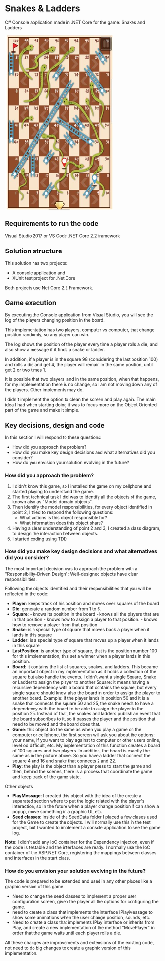 # Snakes & Ladders
C# Console application made in .NET Core for the game: Snakes and Ladders

![](SnakesAndLadder.jpg)

## Requirements to run the code
Visual Studio 2017 or VS Code
.NET Core 2.2 framework

## Solution structure

This solution has two projects:
- A console application and
- XUnit test project for .Net Core

Both projects use Net Core 2.2 Framework.

## Game execution

By executing the Console application from Visual Studio, you will see the log of the players changing position in the board.

This implementation has two players, computer vs computer, that change position randomly, so any player can win.

The log shows the position of the player every time a player rolls a die, and also show a message if it finds a snake or ladder.

In addition, if a player is in the square 98 (considering the last position 100) and rolls a die and get 4, the player will remain in the same position, until get 2 or two times 1.

It is possible that two players land in the same position, when that happens, for my implementation there is no change, so I am not moving down any of the players. Other implements may do.

I didn't implement the option to clean the screen and play again. The main idea I had when starting doing it was to focus more on the Object Oriented part of the game and make it simple.

## Key decisions, design and code

In this section I will respond to these questions:
- How did you approach the problem?
- How did you make key design decisions and what alternatives did you consider?
- How do you envision your solution evolving in the future?

### How did you approach the problem?
1) I didn't know this game, so I installed the game on my cellphone and started playing to understand the game.
2) The first technical task I did was to identify all the objects of the game, known also as "Model domain objects".
3) Then identify the model responsibilities, for every object identified in point 2, I tried to respond the following questions:
   - What actions is this object responsible for? 
   - What information does this object share?  
4) Having a clear understanding of point 2 and 3, I created a class diagram, to design the interaction between objects.
5) I started coding using TDD 

### How did you make key design decisions and what alternatives did you consider?

The most important decision was to approach the problem with a "Responsibility-Driven Design":  Well-designed objects have clear responsibilities.

Following the objects identified and their responsibilities that you will be reflected in the code:
     
- __Player__: keeps track of his position and moves over squares of the board  
- __Die__: generate a random number from 1 to 6.
- __Square__: - knows its position in the board
                - knows all the players that are in that position 
                - knows how to assign a player to that position.
                - knows how to remove a player from that position
- __Snake__: is a special type of square that moves back a player when it lands in this square
- __Ladder__: is a special type of square that moves up a player when it lands in this square 
- __LastPosition__: is another type of square, that is the position number 100 for this implementation, this set a winner when a player lands in this position.
- __Board__: it contains the list of squares, snakes, and ladders. This became an important object in my implementation as it holds a collection of the square but also handle the events. I didn't want a single Square, Snake or Ladder to assign the player to another Square: it means having a recursive dependency with a board that contains the square, but every single square should know also the board in order to assign the player to another board. Example: if the player lands in position 50 and it is a snake that connects the square 50 and 25, the snake needs to have a dependency with the board to be able to assign the player to the position 25. Instead of that, the snakes and ladders publish an event that the board subscribes to it, so it passes the player and the position that need to be moved and the board does that. 
- __Game__: this object do the same as when you play a game on the computer or cellphone, the first screen will ask you about the options: your name, if you want to play against to computer or other users online, level od difficult, etc. My implementation of this function creates a board of 100 squares and two players. In addition, the board is exactly the same as in the picture above. So you have a ladder that connect the square 4 and 16 and snake that connects 2 and 22.
- __Play__: the play is the object than a player press to start the game and then, behind the scenes, there is a process that coordinate the game and keep track of the game state.

Other objects
- __PlayMessage__: I created this object with the idea of the create a separated section where to put the logic related with the player's interaction, so in the future when a player change position if can show a popup, move something in a graphic UI, etc. 
- __Seed classes__: inside of the SeedData folder I placed a few clases used for the Game to create the objects. I will normally use this in the test project, but I wanted to implement a console application to see the game log.

__Note__: I didn't add any IoC container for the Dependency injection, even if the code is testable and the interfaces are ready. I normally use the IoC container of the ASP.NET Core, registering the mappings between classes and interfaces in the start class.

### How do you envision your solution evolving in the future?

The code is prepared to be extended and used in any other places like a graphic version of this game.

- Need to change the seed classes to implement a proper user configuration screen, given the player all the options for configuring the game.
- need to create a class that implements the interface IPlayMessage to show some animations when the user change position, sounds, etc.
- Need to create a class that implements IPlay interface or inherits from Play, and create a new implementation of the method "MovePlayer" in order that the game waits until each player rolls a die.

All these changes are improvements and extensions of the existing code, not need to do big changes to create a graphic version of this implementation.

